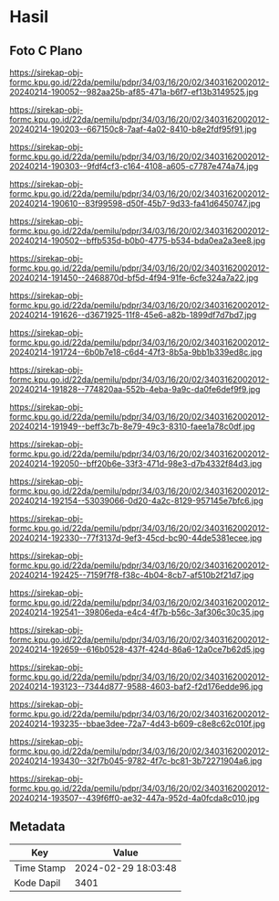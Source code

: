 # Hasil

## Foto C Plano

https://sirekap-obj-formc.kpu.go.id/22da/pemilu/pdpr/34/03/16/20/02/3403162002012-20240214-190052--982aa25b-af85-471a-b6f7-ef13b3149525.jpg

https://sirekap-obj-formc.kpu.go.id/22da/pemilu/pdpr/34/03/16/20/02/3403162002012-20240214-190203--667150c8-7aaf-4a02-8410-b8e2fdf95f91.jpg

https://sirekap-obj-formc.kpu.go.id/22da/pemilu/pdpr/34/03/16/20/02/3403162002012-20240214-190303--9fdf4cf3-c164-4108-a605-c7787e474a74.jpg

https://sirekap-obj-formc.kpu.go.id/22da/pemilu/pdpr/34/03/16/20/02/3403162002012-20240214-190610--83f99598-d50f-45b7-9d33-fa41d6450747.jpg

https://sirekap-obj-formc.kpu.go.id/22da/pemilu/pdpr/34/03/16/20/02/3403162002012-20240214-190502--bffb535d-b0b0-4775-b534-bda0ea2a3ee8.jpg

https://sirekap-obj-formc.kpu.go.id/22da/pemilu/pdpr/34/03/16/20/02/3403162002012-20240214-191450--2468870d-bf5d-4f94-91fe-6cfe324a7a22.jpg

https://sirekap-obj-formc.kpu.go.id/22da/pemilu/pdpr/34/03/16/20/02/3403162002012-20240214-191626--d3671925-11f8-45e6-a82b-1899df7d7bd7.jpg

https://sirekap-obj-formc.kpu.go.id/22da/pemilu/pdpr/34/03/16/20/02/3403162002012-20240214-191724--6b0b7e18-c6d4-47f3-8b5a-9bb1b339ed8c.jpg

https://sirekap-obj-formc.kpu.go.id/22da/pemilu/pdpr/34/03/16/20/02/3403162002012-20240214-191828--774820aa-552b-4eba-9a9c-da0fe6def9f9.jpg

https://sirekap-obj-formc.kpu.go.id/22da/pemilu/pdpr/34/03/16/20/02/3403162002012-20240214-191949--beff3c7b-8e79-49c3-8310-faee1a78c0df.jpg

https://sirekap-obj-formc.kpu.go.id/22da/pemilu/pdpr/34/03/16/20/02/3403162002012-20240214-192050--bff20b6e-33f3-471d-98e3-d7b4332f84d3.jpg

https://sirekap-obj-formc.kpu.go.id/22da/pemilu/pdpr/34/03/16/20/02/3403162002012-20240214-192154--53039066-0d20-4a2c-8129-957145e7bfc6.jpg

https://sirekap-obj-formc.kpu.go.id/22da/pemilu/pdpr/34/03/16/20/02/3403162002012-20240214-192330--77f3137d-9ef3-45cd-bc90-44de5381ecee.jpg

https://sirekap-obj-formc.kpu.go.id/22da/pemilu/pdpr/34/03/16/20/02/3403162002012-20240214-192425--7159f7f8-f38c-4b04-8cb7-af510b2f21d7.jpg

https://sirekap-obj-formc.kpu.go.id/22da/pemilu/pdpr/34/03/16/20/02/3403162002012-20240214-192541--39806eda-e4c4-4f7b-b56c-3af306c30c35.jpg

https://sirekap-obj-formc.kpu.go.id/22da/pemilu/pdpr/34/03/16/20/02/3403162002012-20240214-192659--616b0528-437f-424d-86a6-12a0ce7b62d5.jpg

https://sirekap-obj-formc.kpu.go.id/22da/pemilu/pdpr/34/03/16/20/02/3403162002012-20240214-193123--7344d877-9588-4603-baf2-f2d176edde96.jpg

https://sirekap-obj-formc.kpu.go.id/22da/pemilu/pdpr/34/03/16/20/02/3403162002012-20240214-193235--bbae3dee-72a7-4d43-b609-c8e8c62c010f.jpg

https://sirekap-obj-formc.kpu.go.id/22da/pemilu/pdpr/34/03/16/20/02/3403162002012-20240214-193430--32f7b045-9782-4f7c-bc81-3b72271904a6.jpg

https://sirekap-obj-formc.kpu.go.id/22da/pemilu/pdpr/34/03/16/20/02/3403162002012-20240214-193507--439f6ff0-ae32-447a-952d-4a0fcda8c010.jpg


## Metadata

| Key        | Value               |
| ---------- | ------------------- |
| Time Stamp | 2024-02-29 18:03:48 |
| Kode Dapil | 3401                |



